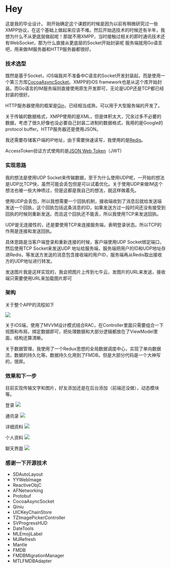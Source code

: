 # Hey

这是我的毕业设计。
刚开始确定这个课题的时候是因为以前有稍微研究过一些XMPP协议，在这个基础上做起来应该不难。然后开始选技术的时候还有半年，我想为什么不从更底层做起呢！那就不用XMPP，当时接触过相关的即时通讯技术还有WebSocket，那为什么直接从更底层的Socket开始封装呢
服务端就用Go语言吧，用来做IM服务器和HTTP服务器都很好。


### 技术选型

既然是基于Socket，iOS端我并不准备中C语言的Socket开发封装起，而是使用一个第三方库[CocoaAsyncSocket](https://github.com/robbiehanson/CocoaAsyncSocket)。XMPP的iOS framework也是从这个库开始封装。而Go语言的IM服务端则直接使用原生开发即可，无论是UDP还是TCP都已经封装的很好。

HTTP服务器使用的框架是[Gin](https://github.com/gin-gonic/gin)，已经相当成熟，可以用于大型服务端的开发了。

关于传输的数据格式，XMPP使用的是XML，但是体积太大，冗余过多不必要的数据，考虑了很久好像也没必要自己封装二进制的数据格式，我用的是Google的protocol buffer。HTTP服务器还是使用JSON。

我还需要存储客户端的IP地址，由于需要快速读写，我使用的是[Redis](https://redis.io/)。

AccessToken验证方式使用的是[JSON Web Token](https://jwt.io/)（JWT)


### 实现思路

我的想法是使用UDP Socket来传输数据，至于为什么使用UDP呢，一开始的想法是UDP比TCP快，虽然可能会丢包但是可以试着优化。关于使用UDP来做IM这个想法也被一些大神喷过，但是这都是我自己的想法，就这样做着先。

使用UDP会丢包，所以我想需要一个回执机制，接收端收到了消息后就给发送端发送一个回执，这个回执包括这条消息的ID，如果发送方过一段时间还没有接受到回执的时候则重新发送。而且这个回执还不能丢，所以我使用TCP来发送回执。

UDP是无连接性的，还是要使用TCP来连接服务端，表明登录状态。所以TCP的作用是连接和发送回执。

具体思路是当客户端登录和重新连接的时候，客户端使用UDP Socket绑定端口，然后使用TCP Socket来发送UDP 地址给服务端，服务端把用户的ID和UDP地址存进Redis，等发送方发送的消息包含接收端的用户ID，服务端再从Redis取出接收方的UDP地址进行转发。

发送图片我是这样实现的，我会把图片上传到七牛云，发图片的URL来发送，接收端只需要使用URL来加载图片即可


### 架构

关于整个APP的流程如下

![](http://7xsnb0.com1.z0.glb.clouddn.com/2017-06-23-072550.jpg)

关于iOS端，使用了MVVM设计模式结合RAC，在Controller里面只需要组合一下视图和布局，绑定数据即可，把处理数据和大部分逻辑都放在了ViewModel里面，结构还算清晰。

关于数据管理，我使用了一个Redux思想的全局数据调度中心，实现了单向数据流，数据的持久化等。数据持久化用到了FMDB。但是大部分代码是一个大神写的，很屌。

### 效果和下一步

目前实现传输文字和图片，好友添加还是在后台添加（前端还没做），动态模块等。

登录
![](http://7xsnb0.com1.z0.glb.clouddn.com/2017-06-23-073418.jpg)

通讯录
![](http://7xsnb0.com1.z0.glb.clouddn.com/2017-06-23-073437.jpg)

详细资料
![](http://7xsnb0.com1.z0.glb.clouddn.com/2017-06-23-073506.jpg)

个人资料
![](http://7xsnb0.com1.z0.glb.clouddn.com/2017-06-23-073521.jpg)

聊天界面
![](http://7xsnb0.com1.z0.glb.clouddn.com/2017-06-23-073758.jpg)


### 感谢一下开源技术

- SDAutoLayout
- YYWebImage
- ReactiveObjC
- AFNetworking
- Protobuf
- CocoaAsyncSocket
- Qiniu
- UICKeyChainStore
- TZImagePickerController
- SVProgressHUD
- DateTools
- MLEmojiLabel
- MJRefresh
- Mantle
- FMDB
- FMDBMigrationManager
- MTLFMDBAdapter

